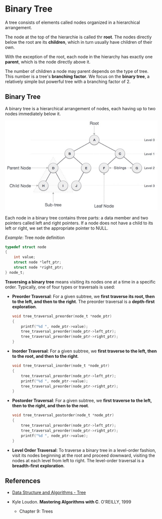 # Binary Tree

A tree consists of elements called nodes organized in a hierarchical arrangement.

The node at the top of the hierarchie is called thr **root**.
The nodes directly below the root are its **children**, which in turn usually have children of their own.

With the exception of the root, each node in the hierarchy has exactly one **parent**, 
which is the node directly above it.

The number of children a node may parent depends on the type of tree.
This number is a tree's **branching factor**.
We focus on the **binary tree**, a relatively simple but powerful tree with a branching factor of 2.


## Binary Tree

A binary tree is a hierarchical arrangement of nodes, each having up to two nodes immediately below it.

![Binary Tree](figures/binary_tree.jpg)

Each node in a binary tree contains three parts: a data member and two pointers called left and right pointers.
If a node does not have a child to its left or right, we set the appropriate pointer to NULL.

_Example_: Tree node definition
```C
typedef struct node 
{
    int value;
    struct node *left_ptr;
    struct node *right_ptr;
} node_t;
```

**Traversing a binary tree** means visiting its nodes one at a time in a specific order.
Typically, one of four types or traversals is used:

* **Preorder Traversal**:
    For a given subtree, we **first traverse its root, then to the left, and then to the right**.
    The preorder traversal is a **depth-first exploration**.
    ```C
    void tree_traversal_preorder(node_t *node_ptr)
    {
        printf("%d ", node_ptr->value);
        tree_traversal_preorder(node_ptr->left_ptr);
        tree_traversal_preorder(node_ptr->right_ptr);
    }
    ```

* **Inorder Traversal**:
    For a given subtree, we **first traverse to the left, then to the root, and then to the right**.
    ```C
    void tree_traversal_inorder(node_t *node_ptr)
    {
        tree_traversal_preorder(node_ptr->left_ptr);
        printf("%d ", node_ptr->value);
        tree_traversal_preorder(node_ptr->right_ptr);
    }
    ```

* **Postorder Traversal**:
    For a given subtree, we **first traverse to the left, then to the right, and then to the root**.
    ```C
    void tree_traversal_postorder(node_t *node_ptr)
    {
        tree_traversal_preorder(node_ptr->left_ptr);
        tree_traversal_preorder(node_ptr->right_ptr);
        printf("%d ", node_ptr->value);
    }    
    ```

* **Level Order Traversal**:
    To traverse a binary tree in a level-order fashion, visit its nodes beginning at the root and proceed 
    downward, visiting the nodes at each level from left to right.
    The level-order traversal is a **breadth-first exploration**.

## References
* [Data Structure and Algorithms - Tree](https://www.tutorialspoint.com/data_structures_algorithms/tree_data_structure.htm)

* Kyle Loudon. **Mastering Algorithms with C**. O'REILLY, 1999
    * Chapter 9: Trees     